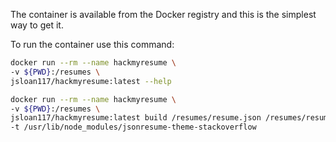 The container is available from the Docker registry and this is the simplest way to get it.

To run the container use this command:

```bash
docker run --rm --name hackmyresume \
-v ${PWD}:/resumes \
jsloan117/hackmyresume:latest --help
```

```bash
docker run --rm --name hackmyresume \
-v ${PWD}:/resumes \
jsloan117/hackmyresume:latest build /resumes/resume.json /resumes/resume.pdf \
-t /usr/lib/node_modules/jsonresume-theme-stackoverflow
```
